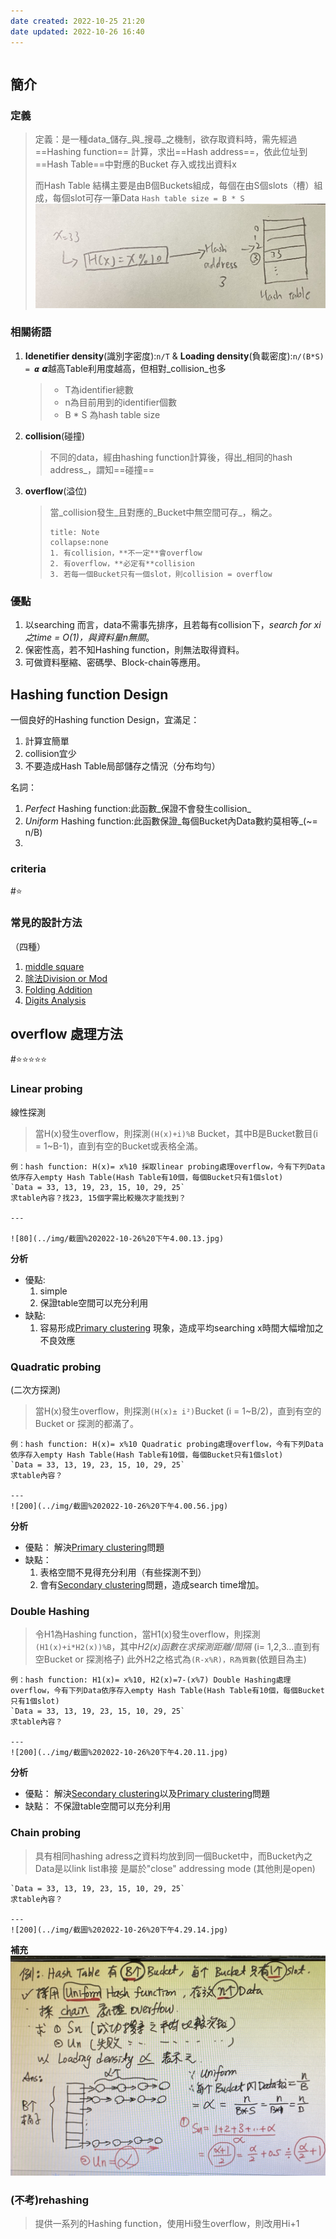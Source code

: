 ```yaml
---
date created: 2022-10-25 21:20
date updated: 2022-10-26 16:40
---
```


```toc
```

## 簡介

### 定義

> 定義：是一種data_儲存_與_搜尋_之機制，欲存取資料時，需先經過==Hashing function== 計算，求出==Hash address==，依此位址到==Hash Table==中對應的Bucket 存入或找出資料x
>
> 而Hash Table 結構主要是由B個Buckets組成，每個在由S個slots（槽）組成，每個slot可存一筆Data
> `Hash table size = B * S`
> ![300](../img/截圖%202022-10-26%20下午2.35.23.jpg)

### 相關術語

1. **Idenetifier density**(識別字密度):`n/T` & **Loading density**(負載密度):`n/(B*S) = 𝞪`
   𝞪越高Table利用度越高，但相對_collision_也多
   > - T為identifier總數
   > - n為目前用到的identifier個數
   > - B * S 為hash table size
2. **collision**(碰撞)
   > 不同的data，經由hashing function計算後，得出_相同的hash address_，謂知==碰撞==
3. **overflow**(溢位)
   > 當_collision發生_且對應的_Bucket中無空間可存_，稱之。
   >
   > ```ad-note
   > title: Note
   > collapse:none
   > 1. 有collision，**不一定**會overflow
   > 2. 有overflow，**必定有**collision
   > 3. 若每一個Bucket只有一個slot，則collision = overflow
   > ```

### 優點

1. 以searching 而言，data不需事先排序，且若每有collision下，_search for xi之time = O(1)，與資料量n無關_。
2. 保密性高，若不知Hashing function，則無法取得資料。
3. 可做資料壓縮、密碼學、Block-chain等應用。

## Hashing function Design

一個良好的Hashing function Design，宜滿足：

1. 計算宜簡單
2. collision宜少
3. 不要造成Hash Table局部儲存之情況（分布均勻）

名詞：

1. _Perfect_ Hashing function:此函數_保證不會發生collision_
2. _Uniform_ Hashing function:此函數保證_每個Bucket內Data數約莫相等_(~= n/B)
3.

### criteria

#⭐️

### 常見的設計方法

（四種）

1. [middle square](middle%20square.md)
2. [除法Division or Mod](除法Division%20or%20Mod.md)
3. [Folding Addition](Folding%20Addition.md)
4. [Digits Analysis](Digits%20Analysis.md)

## overflow 處理方法

#⭐️⭐️⭐️⭐️⭐️

### Linear probing

線性探測

> 當H(x)發生overflow，則探測`(H(x)+i)%B` Bucket，其中B是Bucket數目(i = 1~B-1)，直到有空的Bucket或表格全滿。

```ad-example
例：hash function: H(x)= x%10 採取linear probing處理overflow，今有下列Data依序存入empty Hash Table(Hash Table有10個，每個Bucket只有1個slot)
`Data = 33, 13, 19, 23, 15, 10, 29, 25`
求table內容？找23, 15個字需比較幾次才能找到？

---

![80](../img/截圖%202022-10-26%20下午4.00.13.jpg)
```

**分析**

- 優點:
  1. simple
  2. 保證table空間可以充分利用
- 缺點:
  1. 容易形成[Primary clustering](Primary%20clustering.md) 現象，造成平均searching x時間大幅增加之不良效應

### Quadratic probing

(二次方探測)

> 當H(x)發生overflow，則探測`(H(x)± i²)`Bucket  (i = 1~B/2)，直到有空的Bucket or 探測的都滿了。

```ad-example
例：hash function: H(x)= x%10 Quadratic probing處理overflow，今有下列Data依序存入empty Hash Table(Hash Table有10個，每個Bucket只有1個slot)
`Data = 33, 13, 19, 23, 15, 10, 29, 25`
求table內容？

---
![200](../img/截圖%202022-10-26%20下午4.00.56.jpg)
```

**分析**

- 優點：
  解決[Primary clustering](Primary%20clustering.md)問題
- 缺點：
  1. 表格空間不見得充分利用（有些探測不到）
  2. 會有[Secondary clustering](Secondary%20clustering.md)問題，造成search time增加。

### Double Hashing

> 令H1為Hashing function，當H1(x)發生overflow，則探測`(H1(x)+i*H2(x))%B`，其中*H2(x)函數在求探測距離/間隔* (i= 1,2,3...直到有空Bucket or 探測格子)
> 此外H2之格式為`(R-x%R)，R為質數`(依題目為主)

```ad-example
例：hash function: H1(x)= x%10, H2(x)=7-(x%7) Double Hashing處理overflow，今有下列Data依序存入empty Hash Table(Hash Table有10個，每個Bucket只有1個slot)
`Data = 33, 13, 19, 23, 15, 10, 29, 25`
求table內容？

---
![200](../img/截圖%202022-10-26%20下午4.20.11.jpg)
```

**分析**

- 優點：
  解決[Secondary clustering](Secondary%20clustering.md)以及[Primary clustering](Primary%20clustering.md)問題
- 缺點：
  不保證table空間可以充分利用



### Chain probing

> 具有相同hashing adress之資料均放到同一個Bucket中，而Bucket內之Data是以link list串接
> 是屬於"close" addressing mode
> (其他則是open)

```ad-example
`Data = 33, 13, 19, 23, 15, 10, 29, 25`
求table內容？

--- 
![200](../img/截圖%202022-10-26%20下午4.29.14.jpg)
```

**補充**
![40](../img/截圖%202022-10-26%20下午4.46.00.jpg)
### (不考)rehashing

> 提供一系列的Hashing function，使用Hi發生overflow，則改用Hi+1
